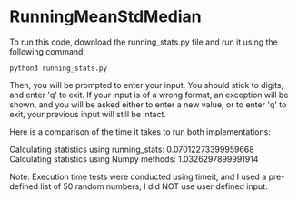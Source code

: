 # RunningMeanStdMedian

To run this code, download the running_stats.py file and run it using the following command:

`python3 running_stats.py`

Then, you will be prompted to enter your input. You should stick to digits, and enter 'q' to exit. If your input is of a wrong format, an exception will be shown, and you will be asked either to enter a new value, or to enter 'q' to exit, your previous input will still be intact.

Here is a comparison of the time it takes to run both implementations:

Calculating statistics using running_stats: 0.07012273399959668   
Calculating statistics using Numpy methods: 1.0326297899991914

Note: Execution time tests were conducted using timeit, and I used a pre-defined list of 50 random numbers, I did NOT use user defined input.

